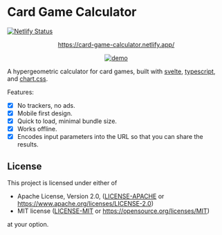 # Card Game Calculator

[![Netlify Status](https://api.netlify.com/api/v1/badges/f3c4ec24-2be7-4742-91d7-06aea25b3e7c/deploy-status)](https://app.netlify.com/sites/card-game-calculator/deploys)

<div style="text-align: center;">

<https://card-game-calculator.netlify.app/>

[![demo](./demo.gif)](https://card-game-calculator.netlify.app/)

</div>

A hypergeometric calculator for card games, built with [svelte](https://svelte.dev/), [typescript](https://www.typescriptlang.org/), and [chart.css](https://chartscss.org/).

Features:

- [x] No trackers, no ads.
- [x] Mobile first design.
- [x] Quick to load, minimal bundle size.
- [x] Works offline.
- [x] Encodes input parameters into the URL so that you can share the results.

## License

This project is licensed under either of

- Apache License, Version 2.0, ([LICENSE-APACHE](/LICENSE-APACHE) or <https://www.apache.org/licenses/LICENSE-2.0>)
- MIT license ([LICENSE-MIT](/LICENSE-MIT) or <https://opensource.org/licenses/MIT>)

at your option.
